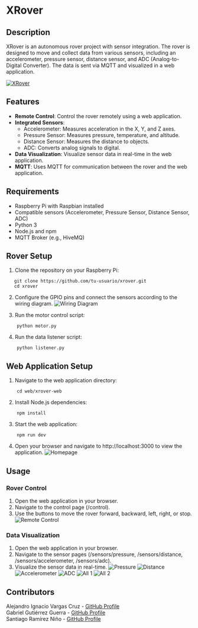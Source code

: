 # XRover

## Description

XRover is an autonomous rover project with sensor integration. The rover is designed to move and collect data from various sensors, including an accelerometer, pressure sensor, distance sensor, and ADC (Analog-to-Digital Converter). The data is sent via MQTT and visualized in a web application.

[![XRover](images/xrover.png)](https://www.youtube.com/shorts/KBhfExidcCY)

## Features

- **Remote Control**: Control the rover remotely using a web application.
- **Integrated Sensors**:
  - Accelerometer: Measures acceleration in the X, Y, and Z axes.
  - Pressure Sensor: Measures pressure, temperature, and altitude.
  - Distance Sensor: Measures the distance to objects.
  - ADC: Converts analog signals to digital.
- **Data Visualization**: Visualize sensor data in real-time in the web application.
- **MQTT**: Uses MQTT for communication between the rover and the web application.

## Requirements

- Raspberry Pi with Raspbian installed
- Compatible sensors (Accelerometer, Pressure Sensor, Distance Sensor, ADC)
- Python 3
- Node.js and npm
- MQTT Broker (e.g., HiveMQ)

##  Rover Setup

1. Clone the repository on your Raspberry Pi:
```
   git clone https://github.com/tu-usuario/xrover.git
   cd xrover
```
2. Configure the GPIO pins and connect the sensors according to the wiring diagram.
![Wiring Diagram](images/circuito.png)

3. Run the motor control script:
```
    python motor.py
```

4. Run the data listener script:
```    
    python listener.py
```

## Web Application Setup

1. Navigate to the web application directory:
```
    cd web/xrover-web
```

2. Install Node.js dependencies:
```
    npm install
```

3. Start the web application:
```
    npm run dev
```

4. Open your browser and navigate to http://localhost:3000 to view the application.
![Homepage](images/homepage.png)

## Usage

### Rover Control

1. Open the web application in your browser.
2. Navigate to the control page (/control).
3. Use the buttons to move the rover forward, backward, left, right, or stop.
![Remote Control](images/control.png)

### Data Visualization
1. Open the web application in your browser.
2. Navigate to the sensor pages (/sensors/pressure, /sensors/distance, /sensors/accelerometer, /sensors/adc).
3. Visualize the sensor data in real-time.
![Pressure](images/pressure.png)
![Distance](images/distance.png)
![Accelerometer](images/accelerometer.png)
![ADC](images/adc.png)
![All 1](images/all1.png)
![All 2](images/all2.png) 

## Contributors
Alejandro Ignacio Vargas Cruz - [GitHub Profile](https://github.com/AlexNachoVC) <br>
Gabriel Gutiérrez Guerra - [GitHub Profile](https://github.com/gaboggawewe) <br>
Santiago Ramírez Niño - [GitHub Profile](https://github.com/SantiagoNinoX) <br>

